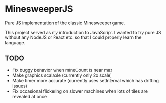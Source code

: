 # MinesweeperJS

Pure JS implementation of the classic Minesweeper game.

This project served as my introduction to JavaScript.
I wanted to try pure JS without any NodeJS or React etc. so that I could properly learn the language.

## TODO

- Fix buggy behavior when mineCount is near max
- Make graphics scalable (currently only 2x scale)
- Make timer more accurate (currently uses setInterval which has drifting issues)
- Fix occasional flickering on slower machines when lots of tiles are revealed at once